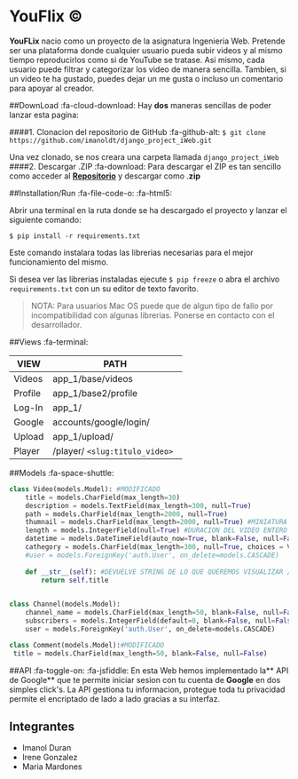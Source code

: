 # YouFlix &copy; 

**YouFLix** nacio como un proyecto de la asignatura Ingenieria Web. Pretende ser una plataforma donde cualquier usuario pueda subir videos y al mismo tiempo reproducirlos como si de YouTube se tratase. Asi mismo, cada usuario puede filtrar y categorizar los video de manera sencilla. Tambien, si un video te ha gustado, puedes dejar un me gusta o incluso un comentario para apoyar al creador.

##DownLoad	:fa-cloud-download:
Hay **dos** maneras sencillas de poder lanzar esta pagina:

####1. Clonacion del repositorio de GitHub		:fa-github-alt: 
`$ git clone https://github.com/imanoldt/django_project_iWeb.git`

Una vez clonado, se nos creara una carpeta llamada `django_project_iWeb`
####2. Descargar .ZIP		:fa-download:
Para descargar el ZIP es tan sencillo como acceder al [**Repositorio**](https://github.com/imanoldt/django_project_iWeb.git "Repositorio") y descargar como .**zip**

##Installation/Run	:fa-file-code-o:	:fa-html5:

Abrir una terminal en la ruta donde se ha descargado el proyecto y lanzar el siguiente comando: 

`$ pip install -r requirements.txt`

Este comando instalara todas las librerias necesarias para el mejor funcionamiento del mismo. 

Si desea ver las librerias instaladas ejecute `$ pip freeze` o abra el archivo `requirements.txt` con un su editor de texto favorito.

> NOTA: Para usuarios Mac OS puede que de algun tipo de fallo por incompatibilidad con algunas librerias. Ponerse en contacto con el desarrollador.


##Views	:fa-terminal:

| VIEW  |  PATH |
| ------------ | ------------ |
|  Videos | app_1/base/videos  |
| Profile |  app_1/base2/profile  |
|  Log-In| app_1/   |
|  Google|  accounts/google/login/   |
|  Upload|  app_1/upload/   |
|  Player|  /player/ `<slug:titulo_video> ` |


##Models :fa-space-shuttle:

```python
class Video(models.Model): #MODIFICADO
    title = models.CharField(max_length=30)
    description = models.TextField(max_length=300, null=True)
    path = models.CharField(max_length=2000, null=True)
    thumnail = models.CharField(max_length=2000, null=True) #MINIATURA DE IMAGEN PARA MEJOR OPTIMIZACION DE LA PAGINA
    length = models.IntegerField(null=True) #DURACION DEL VIDEO ENTERO
    datetime = models.DateTimeField(auto_now=True, blank=False, null=False)
    cathegory = models.CharField(max_length=300, null=True, choices = VIDEO_CATHEGORY)
    #user = models.ForeignKey('auth.User', on_delete=models.CASCADE)
    
    def __str__(self): #DEVUELVE STRING DE LO QUE QUEREMOS VISUALIZAR / TOSTRING() _ JAVA
        return self.title
        
```
```python
class Channel(models.Model):
    channel_name = models.CharField(max_length=50, blank=False, null=False)
    subscribers = models.IntegerField(default=0, blank=False, null=False)
    user = models.ForeignKey('auth.User', on_delete=models.CASCADE)
```

```python
class Comment(models.Model):#MODIFICADO
 title = models.CharField(max_length=50, blank=False, null=False)

```

##API	:fa-toggle-on: :fa-jsfiddle:
En esta Web hemos implementado la** API de Google** que te permite iniciar sesion con tu cuenta de **Google** en dos simples click's. La API gestiona tu informacion, protegue toda tu privacidad permite el encriptado de lado a lado gracias a su interfaz.



## Integrantes
- Imanol Duran
- Irene Gonzalez
- Maria Mardones
